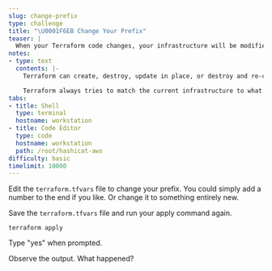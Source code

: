 ```yaml
---
slug: change-prefix
type: challenge
title: "\U0001F6EB Change Your Prefix"
teaser: |
  When your Terraform code changes, your infrastructure will be modified to match the updated code. Terraform is a declarative language.
notes:
- type: text
  contents: |-
    Terraform can create, destroy, update in place, or destroy and re-create your infrastructure. Some types of resources can be updated without deleting them. Major changes usually require a teardown and rebuild.

    Terraform always tries to match the current infrastructure to what has been defined in your code.
tabs:
- title: Shell
  type: terminal
  hostname: workstation
- title: Code Editor
  type: code
  hostname: workstation
  path: /root/hashicat-aws
difficulty: basic
timelimit: 10000
---
```

Edit the `terraform.tfvars` file to change your prefix. You could simply add a number to the end if you like. Or change it to something entirely new.

Save the `terraform.tfvars` file and run your apply command again.

```
terraform apply
```

Type "yes" when prompted.

Observe the output. What happened?